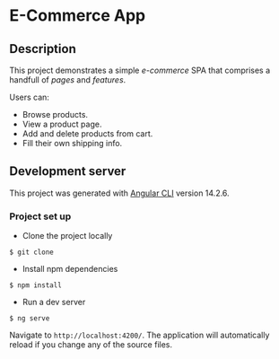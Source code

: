 # E-Commerce App

## Description

This project demonstrates a simple _e-commerce_ SPA that comprises a handfull of _pages_ and _features_.

Users can:

- Browse products.
- View a product page.
- Add and delete products from cart.
- Fill their own shipping info.

## Development server

This project was generated with [Angular CLI](https://github.com/angular/angular-cli) version 14.2.6.

### Project set up

- Clone the project locally

```
$ git clone
```

- Install npm dependencies

```
$ npm install
```

- Run a dev server

```
$ ng serve
```

Navigate to `http://localhost:4200/`. The application will automatically reload if you change any of the source files.
